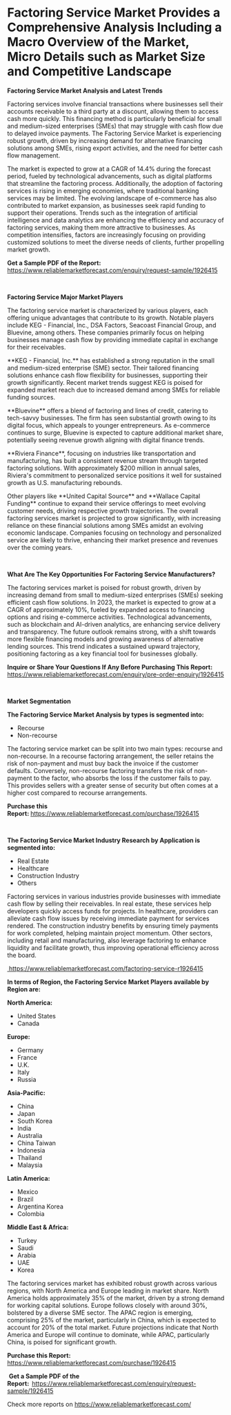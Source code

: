 <p><h1>Factoring Service Market Provides a Comprehensive Analysis Including a Macro Overview of the Market, Micro Details such as Market Size and Competitive Landscape</h1></p><p><strong>Factoring Service Market Analysis and Latest Trends</strong></p>
<p><p>Factoring services involve financial transactions where businesses sell their accounts receivable to a third party at a discount, allowing them to access cash more quickly. This financing method is particularly beneficial for small and medium-sized enterprises (SMEs) that may struggle with cash flow due to delayed invoice payments. The Factoring Service Market is experiencing robust growth, driven by increasing demand for alternative financing solutions among SMEs, rising export activities, and the need for better cash flow management.</p><p>The market is expected to grow at a CAGR of 14.4% during the forecast period, fueled by technological advancements, such as digital platforms that streamline the factoring process. Additionally, the adoption of factoring services is rising in emerging economies, where traditional banking services may be limited. The evolving landscape of e-commerce has also contributed to market expansion, as businesses seek rapid funding to support their operations. Trends such as the integration of artificial intelligence and data analytics are enhancing the efficiency and accuracy of factoring services, making them more attractive to businesses. As competition intensifies, factors are increasingly focusing on providing customized solutions to meet the diverse needs of clients, further propelling market growth.</p></p>
<p><strong>Get a Sample PDF of the Report:&nbsp;</strong> <a href="https://www.reliablemarketforecast.com/enquiry/request-sample/1926415?utm_campaign=1134&utm_medium=2&utm_source=Github&utm_content=ia&utm_term=15012025&utm_id=factoring-service">https://www.reliablemarketforecast.com/enquiry/request-sample/1926415</a></p>
<p>&nbsp;</p>
<p><strong>Factoring Service Major Market Players</strong></p>
<p><p>The factoring service market is characterized by various players, each offering unique advantages that contribute to its growth. Notable players include KEG - Financial, Inc., DSA Factors, Seacoast Financial Group, and Bluevine, among others. These companies primarily focus on helping businesses manage cash flow by providing immediate capital in exchange for their receivables.</p><p>**KEG - Financial, Inc.** has established a strong reputation in the small and medium-sized enterprise (SME) sector. Their tailored financing solutions enhance cash flow flexibility for businesses, supporting their growth significantly. Recent market trends suggest KEG is poised for expanded market reach due to increased demand among SMEs for reliable funding sources.</p><p>**Bluevine** offers a blend of factoring and lines of credit, catering to tech-savvy businesses. The firm has seen substantial growth owing to its digital focus, which appeals to younger entrepreneurs. As e-commerce continues to surge, Bluevine is expected to capture additional market share, potentially seeing revenue growth aligning with digital finance trends.</p><p>**Riviera Finance**, focusing on industries like transportation and manufacturing, has built a consistent revenue stream through targeted factoring solutions. With approximately $200 million in annual sales, Riviera's commitment to personalized service positions it well for sustained growth as U.S. manufacturing rebounds.</p><p>Other players like **United Capital Source** and **Wallace Capital Funding** continue to expand their service offerings to meet evolving customer needs, driving respective growth trajectories. The overall factoring services market is projected to grow significantly, with increasing reliance on these financial solutions among SMEs amidst an evolving economic landscape. Companies focusing on technology and personalized service are likely to thrive, enhancing their market presence and revenues over the coming years.</p></p>
<p>&nbsp;</p>
<p><strong>What Are The Key Opportunities For Factoring Service Manufacturers?</strong></p>
<p><p>The factoring services market is poised for robust growth, driven by increasing demand from small to medium-sized enterprises (SMEs) seeking efficient cash flow solutions. In 2023, the market is expected to grow at a CAGR of approximately 10%, fueled by expanded access to financing options and rising e-commerce activities. Technological advancements, such as blockchain and AI-driven analytics, are enhancing service delivery and transparency. The future outlook remains strong, with a shift towards more flexible financing models and growing awareness of alternative lending sources. This trend indicates a sustained upward trajectory, positioning factoring as a key financial tool for businesses globally.</p></p>
<p><strong>Inquire or Share Your Questions If Any Before Purchasing This Report:</strong> <a href="https://www.reliablemarketforecast.com/enquiry/pre-order-enquiry/1926415?utm_campaign=1134&utm_medium=2&utm_source=Github&utm_content=ia&utm_term=15012025&utm_id=factoring-service">https://www.reliablemarketforecast.com/enquiry/pre-order-enquiry/1926415</a></p>
<p>&nbsp;</p>
<p><strong>Market Segmentation</strong></p>
<p><strong>The Factoring Service Market Analysis by types is segmented into:</strong></p>
<p><ul><li>Recourse</li><li>Non-recourse</li></ul></p>
<p><p>The factoring service market can be split into two main types: recourse and non-recourse. In a recourse factoring arrangement, the seller retains the risk of non-payment and must buy back the invoice if the customer defaults. Conversely, non-recourse factoring transfers the risk of non-payment to the factor, who absorbs the loss if the customer fails to pay. This provides sellers with a greater sense of security but often comes at a higher cost compared to recourse arrangements.</p></p>
<p><strong>Purchase this Report:&nbsp;</strong><a href="https://www.reliablemarketforecast.com/purchase/1926415?utm_campaign=1134&utm_medium=2&utm_source=Github&utm_content=ia&utm_term=15012025&utm_id=factoring-service">https://www.reliablemarketforecast.com/purchase/1926415</a></p>
<p>&nbsp;</p>
<p><strong>The Factoring Service Market Industry Research by Application is segmented into:</strong></p>
<p><ul><li>Real Estate</li><li>Healthcare</li><li>Construction Industry</li><li>Others</li></ul></p>
<p><p>Factoring services in various industries provide businesses with immediate cash flow by selling their receivables. In real estate, these services help developers quickly access funds for projects. In healthcare, providers can alleviate cash flow issues by receiving immediate payment for services rendered. The construction industry benefits by ensuring timely payments for work completed, helping maintain project momentum. Other sectors, including retail and manufacturing, also leverage factoring to enhance liquidity and facilitate growth, thus improving operational efficiency across the board.</p></p>
<p><a href="https://www.reliablemarketforecast.com/factoring-service-r1926415?utm_campaign=1134&utm_medium=2&utm_source=Github&utm_content=ia&utm_term=15012025&utm_id=factoring-service">&nbsp;https://www.reliablemarketforecast.com/factoring-service-r1926415</a></p>
<p><strong>In terms of Region, the Factoring Service Market Players available by Region are:</strong></p>
<p>
    <p> <strong> North America: </strong>
        <ul>
            <li>United States</li>
            <li>Canada</li>
        </ul>
        </p> 
    <p> <strong> Europe: </strong>
        <ul>
            <li>Germany</li>
            <li>France</li>
            <li>U.K.</li>
            <li>Italy</li>
            <li>Russia</li>
        </ul>
        </p> 
    <p> <strong> Asia-Pacific: </strong>
        <ul>
            <li>China</li>
            <li>Japan</li>
            <li>South Korea</li>
            <li>India</li>
            <li>Australia</li>
            <li>China Taiwan</li>
            <li>Indonesia</li>
            <li>Thailand</li>
            <li>Malaysia</li>
        </ul>
        </p> 
    <p> <strong> Latin America: </strong>
        <ul>
            <li>Mexico</li>
            <li>Brazil</li>
            <li>Argentina Korea</li>
            <li>Colombia</li>
        </ul>
        </p> 
    <p> <strong> Middle East & Africa: </strong>
        <ul>
            <li>Turkey</li>
            <li>Saudi</li>
            <li>Arabia</li>
            <li>UAE</li>
            <li>Korea</li>
        </ul>
    </p>
    </p>
<p><p>The factoring services market has exhibited robust growth across various regions, with North America and Europe leading in market share. North America holds approximately 35% of the market, driven by a strong demand for working capital solutions. Europe follows closely with around 30%, bolstered by a diverse SME sector. The APAC region is emerging, comprising 25% of the market, particularly in China, which is expected to account for 20% of the total market. Future projections indicate that North America and Europe will continue to dominate, while APAC, particularly China, is poised for significant growth.</p></p>
<p><strong>Purchase this Report: </strong><a href="https://www.reliablemarketforecast.com/purchase/1926415?utm_campaign=1134&utm_medium=2&utm_source=Github&utm_content=ia&utm_term=15012025&utm_id=factoring-service">https://www.reliablemarketforecast.com/purchase/1926415</a></p>
<p>&nbsp;<strong>Get a Sample PDF of the Report:&nbsp;&nbsp;</strong><a href="https://www.reliablemarketforecast.com/enquiry/request-sample/1926415?utm_campaign=1134&utm_medium=2&utm_source=Github&utm_content=ia&utm_term=15012025&utm_id=factoring-service">https://www.reliablemarketforecast.com/enquiry/request-sample/1926415</a></p>
<p><strong></strong></p>
<p>Check more reports on <a href="https://www.reliablemarketforecast.com/?utm_campaign=1134&utm_medium=2&utm_source=Github&utm_content=ia&utm_term=15012025&utm_id=factoring-service">https://www.reliablemarketforecast.com/</a></p>